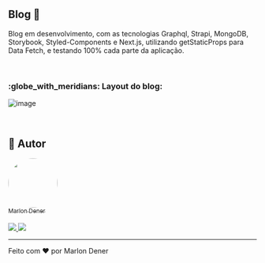 <h2>Blog 🚀 </h2>
<p>Blog em desenvolvimento, com as tecnologias Graphql, Strapi, MongoDB, Storybook, Styled-Components e Next.js, utilizando getStaticProps para Data Fetch, e testando 100% cada parte da aplicação.</p>

<br>

<h3> :globe_with_meridians: Layout do blog:</h3>

![image](https://user-images.githubusercontent.com/70349830/130722713-2ffb2115-ef4a-46f0-9843-bf50aafaaa91.png)


<br>

 ## 🦸 Autor

<a href="https://www.linkedin.com/in/marlondener">
 <img style="border-radius: 50%;" src="https://avatars.githubusercontent.com/u/70349830?v=4" width="100px;" alt=""/>
 <br />
  <sub>Marlon Dener</sub>
 <br />
</a>
<br>
<a href="https://www.linkedin.com/in/marlondener/" target="_blank">
  <img src="https://img.shields.io/badge/linkedin-%230077B5.svg?&style=for-the-badge&logo=linkedin&logoColor=white"/>
</a>

<a href="mailto:marlondener01@gmail.com" target="_blank">
   <img src="https://img.shields.io/badge/gmail-D14836?&style=for-the-badge&logo=gmail&logoColor=white"/>
 </a>
<br />

---

Feito com ❤️ por Marlon Dener
